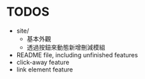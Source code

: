 # TODOS

- site/
  - 基本外觀
  - 透過按鈕來動態新增刪減模組
- README file, including unfinished features
- click-away feature
- link element feature

